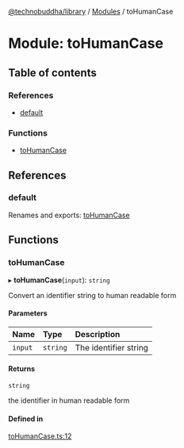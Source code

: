 [@technobuddha/library](../../README.md) / [Modules](../Modules.md) / toHumanCase

# Module: toHumanCase

## Table of contents

### References

- [default](toHumanCase.md#default)

### Functions

- [toHumanCase](toHumanCase.md#tohumancase)

## References

### default

Renames and exports: [toHumanCase](toHumanCase.md#tohumancase)

## Functions

### toHumanCase

▸ **toHumanCase**(`input`): `string`

Convert an identifier string to human readable form

#### Parameters

| Name | Type | Description |
| :------ | :------ | :------ |
| `input` | `string` | The identifier string |

#### Returns

`string`

the identifier in human readable form

#### Defined in

[toHumanCase.ts:12](../../src/toHumanCase.ts#L12)
